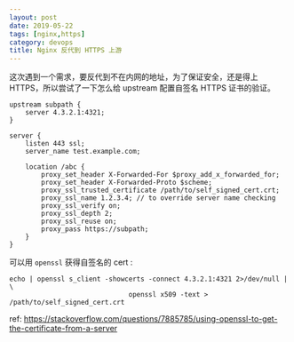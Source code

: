 ```yaml
---
layout: post
date: 2019-05-22
tags: [nginx,https]
category: devops
title: Nginx 反代到 HTTPS 上游
---
```


这次遇到一个需求，要反代到不在内网的地址，为了保证安全，还是得上 HTTPS，所以尝试了一下怎么给 upstream 配置自签名 HTTPS 证书的验证。

```
upstream subpath {
    server 4.3.2.1:4321;
}

server {
    listen 443 ssl;
    server_name test.example.com;

    location /abc {
        proxy_set_header X-Forwarded-For $proxy_add_x_forwarded_for;
        proxy_set_header X-Forwarded-Proto $scheme;
        proxy_ssl_trusted_certificate /path/to/self_signed_cert.crt;
        proxy_ssl_name 1.2.3.4; // to override server name checking
        proxy_ssl_verify on;
        proxy_ssl_depth 2;
        proxy_ssl_reuse on;
        proxy_pass https://subpath;
    }
}
```

可以用 `openssl` 获得自签名的 cert :

```
echo | openssl s_client -showcerts -connect 4.3.2.1:4321 2>/dev/null | \
                              openssl x509 -text > /path/to/self_signed_cert.crt
```

ref: https://stackoverflow.com/questions/7885785/using-openssl-to-get-the-certificate-from-a-server
